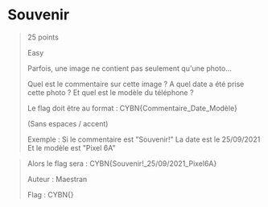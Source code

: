 # Souvenir

> 25 points
>
> Easy
> 
> Parfois, une image ne contient pas seulement qu'une photo...
>
> Quel est le commentaire sur cette image ?
> A quel date a été prise cette photo ?
> Et quel est le modèle du téléphone ?
> 
> Le flag doit être au format : CYBN{Commentaire_Date_Modèle}
> 
> (Sans espaces / accent)
> 
> Exemple : Si le commentaire est "Souvenir!"
> La date est le 25/09/2021
> Et le modèle est "Pixel 6A"

> Alors le flag sera :
> CYBN{Souvenir!_25/09/2021_Pixel6A}
> 
> Auteur : Maestran
>
> Flag : CYBN{}

